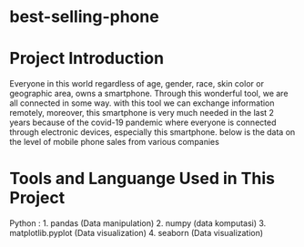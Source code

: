# best-selling-phone
# Project Introduction
Everyone in this world regardless of age, gender, race, skin color or geographic area, owns a smartphone. Through this wonderful tool, we are all connected in some way. with this tool we can exchange information remotely, moreover, this smartphone is very much needed in the last 2 years because of the covid-19 pandemic where everyone is connected through electronic devices, especially this smartphone. below is the data on the level of mobile phone sales from various companies
# Tools and Languange Used in This Project
Python :                                                                                                                                                                    1. pandas (Data manipulation)                                                                                                                                            2. numpy (data komputasi)                                                                                                                                                3. matplotlib.pyplot (Data visualization)                                                                                                                                4. seaborn (Data visualization) 
